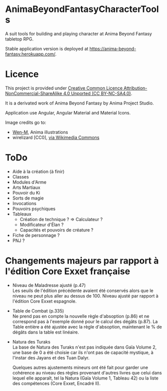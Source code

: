 # AnimaBeyondFantasyCharacterTools

A suit tools for building and playing character at Anima Beyond Fantasy tabletop RPG.

Stable application version is deployed at https://anima-beyond-fantasy.herokuapp.com/.

# Licence

This project is provided under [Creative Common Licence Attribution-NonCommercial-ShareAlike 4.0 Unported (CC BY-NC-SA4.0)](http://creativecommons.org/licenses/by-nc-sa/4.0/).

It is a derivated work of Anima Beyond Fantasy by Anima Project Studio.

Application use Angular, Angular Material and Material Icons.

Image credits go to:

- [Wen-M](https://www.deviantart.com/wen-m), Anima illustrations
- wirelizard [CC0], [via Wikimedia Commons](https://commons.wikimedia.org/wiki/File:Ten_sided_dice.png)

# ToDo

- Aide à la création (à finir)
- Classes
- Modules d'Arme
- Arts Martiaux
- Pouvoir du Ki
- Sorts de magie
- Invocations
- Pouvoirs psychiques
- Tableaux
  - Création de technique ? => Calculateur ?
  - Modificateur d'Élan ?
  - Capacités et pouvoirs de créature ?
- Fiche de personnage ?
- PNJ ?

# Changements majeurs par rapport à l'édition Core Exxet française

- Niveau de Maladresse ajusté (p.47)  
  Les seuils de l'édition précédente avaient été conservés alors que le niveau ne peut plus aller au dessus de 100. Niveau ajusté par rapport à l'édition Core Exxet espagnole.
- Table de Combat (p.335)  
  Ne prend pas en compte la nouvelle règle d'absoption (p.86) et ne correspond pas à l'exemple donné pour le calcul des dégâts (p.87). La Table entière a été ajustée avec la règle d'absoption, maintenant le % de dégâts dans la table est linéaire.
- Natura des Turaks  
  La base de Natura des Turaks n'est pas indiquée dans Gaïa Volume 2, une base de 0 a été choisie car ils n'ont pas de capacité mystique, à l'instar des Jayans et des Tuan Dalyr.

  Quelques autres ajustements mineurs ont été fait pour garder une cohérence au niveau des règles provenant d'autres livres que celui dans lequel elle apparaît, tel la Natura (Gaïa Volume 1, Tableau 42) ou la liste des compétences (Core Exxet, Encadré II).
